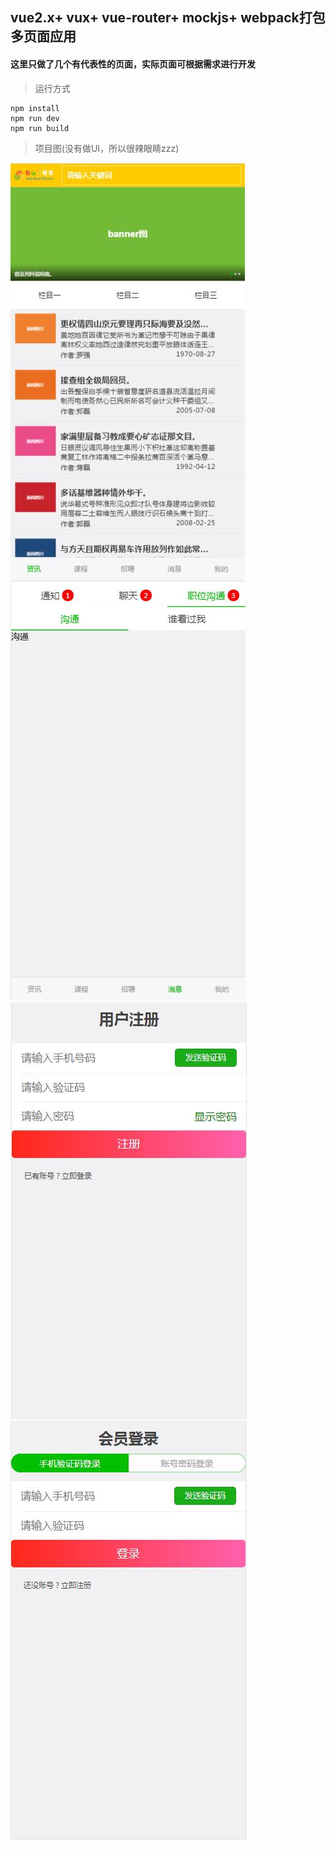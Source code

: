 ## vue2.x+ vux+ vue-router+ mockjs+ webpack打包多页面应用

#### 这里只做了几个有代表性的页面，实际页面可根据需求进行开发

> 运行方式

	npm install
	npm run dev
	npm run build

> 项目图(没有做UI，所以很辣眼睛zzz)

![images](https://raw.githubusercontent.com/WGinit/Assets/master/project/images/1.jpg)![images](https://raw.githubusercontent.com/WGinit/Assets/master/project/images/2.jpg)![images](https://raw.githubusercontent.com/WGinit/Assets/master/project/images/3.jpg)![images](https://raw.githubusercontent.com/WGinit/Assets/master/project/images/4.jpg)
